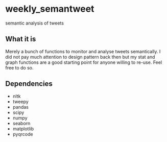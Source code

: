 # weekly_semantweet
semantic analysis of tweets

## What it is

Merely a bunch of functions to monitor and analyse tweets semantically. I did not pay much attention to design pattern back then but my stat and graph functions are a good starting point for anyone willing to re-use. Feel free to do so.

## Dependencies
* nltk
* tweepy
* pandas
* scipy
* numpy
* seaborn
* matplotlib
* pyqrcode
